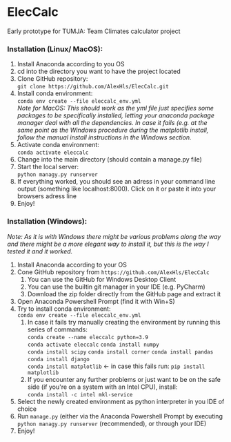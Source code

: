# ElecCalc

Early prototype for TUMJA: Team Climates calculator project

### Installation (Linux/ MacOS):

1. Install Anaconda according to you OS
2. cd into the directory you want to have the project located
3. Clone GitHub repository:  
    `git clone https://github.com/AlexHls/ElecCalc.git`
4. Install conda environment:  
    `conda env create --file eleccalc_env.yml`  
   *Note for MacOS: This should work as the yml file just specifies some packages to be specifically installed, letting your anaconda package manager deal with all the dependencies. In case it fails (e.g. at the same point as the Windows procedure during the matplotlib install, follow the manual install instructions in the Windows section.*
5. Activate conda environment:  
    `conda activate eleccalc`
6. Change into the main directory (should contain a manage.py file)
7. Start the local server:  
    `python managy.py runserver`
8. If everything worked, you should see an adress in your command line output (something like localhost:8000). Click on it or paste it into your browsers adress line
9. Enjoy!

### Installation (Windows):  
*Note: As it is with Windows there might be various problems along the way and there might be a more elegant way to install it, but this is the way I tested it and it worked.*
1. Install Anaconda according to your OS
2. Cone GitHub repository from `https://github.com/AlexHls/ElecCalc`
    1. You can use the GitHub for Windows Desktop Client
    2. You can use the builtin git manager in your IDE (e.g. PyCharm)
    3. Download the zip folder directly from the GitHub page and extract it  
3. Open Anaconda Powershell Prompt (find it with Win+S)
4. Try to install conda environment:  
    `conda env create --file eleccalc_env.yml`  
    1. In case it fails try manually creating the environment by running this series of commands:  
    `conda create --name eleccalc python=3.9`  
    `conda activate eleccalc`
    `conda install numpy`  
	`conda install scipy`
	`conda install corner`
    `conda install pandas`  
     `conda install django`  
     `conda install matplotlib` <- in case this fails run: `pip install matplotlib`  
    2. If you encounter any further problems or just want to be on the safe side (if you're on a system with an Intel CPU), install:  
    `conda install -c intel mkl-service`
6. Select the newly created environment as python interpreter in you IDE of choice
7. Run `manage.py` (either via the Anaconda Powershell Prompt by executing `python managy.py runserver` (recommended), or through your IDE)
8. Enjoy!
